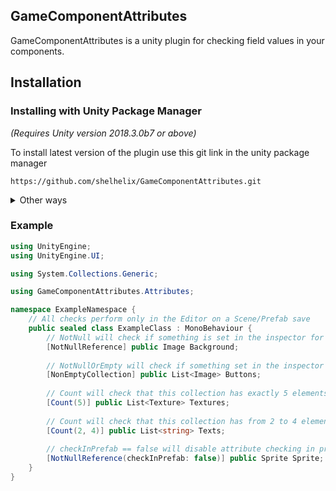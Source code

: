 ## GameComponentAttributes

GameComponentAttributes is a unity plugin for checking field values in your components.

## Installation

### Installing with Unity Package Manager
*(Requires Unity version 2018.3.0b7  or above)*

To install latest version of the plugin use this git link in the unity package manager
```
https://github.com/shelhelix/GameComponentAttributes.git
```

<details><summary>Other ways</summary>

***1. Via Git URL (manually editing json file)***
*(Requires Unity version 2018.3.0b7  or above)*

To install this project as a [Git dependency](https://docs.unity3d.com/Manual/upm-git.html) using the Unity Package Manager,
add the following line to your project's `manifest.json`:

```
"com.ultrashel.gamecomponentattributes": "https://github.com/shelhelix/GameComponentAttributes.git?path=/Assets/Plugins/GameComponentAttributes"
```

You will need to have Git installed and available in your system's PATH.

***2. Manually add sources***

If no source control or package manager is available to you, you can simply copy/paste the source files into your assets folder.
</details>

### Example

```csharp
using UnityEngine;
using UnityEngine.UI;

using System.Collections.Generic;

using GameComponentAttributes.Attributes;

namespace ExampleNamespace {
    // All checks perform only in the Editor on a Scene/Prefab save 
    public sealed class ExampleClass : MonoBehaviour {
        // NotNull will check if something is set in the inspector for this field
        [NotNullReference] public Image Background;
    
        // NotNullOrEmpty will check if something set in the inspector for this field and this collection is not empty
        [NonEmptyCollection] public List<Image> Buttons;    
    
        // Count will check that this collection has exactly 5 elements
        [Count(5)] public List<Texture> Textures; 
    
        // Count will check that this collection has from 2 to 4 elements
        [Count(2, 4)] public List<string> Texts; 
    
        // checkInPrefab == false will disable attribute checking in prefabs
        [NotNullReference(checkInPrefab: false)] public Sprite Sprite;
    }
}
```
